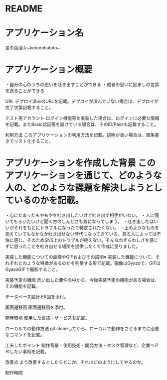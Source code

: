 # README

# アプリケーション名	
言の葉滔々~kotonohatoto~
# アプリケーション概要
・自分の心のうちの思いを吐き出すことができる
・他者の思いに励ましの言葉を送ることができる

URL	デプロイ済みのURLを記載。デプロイが済んでいない場合は、デプロイが完了次第記載すること。

テスト用アカウント	ログイン機能等を実装した場合は、ログインに必要な情報を記載。またBasic認証等を設けている場合は、そのID/Passも記載すること。

利用方法	このアプリケーションの利用方法を記載。説明が長い場合は、箇条書きでリスト化すること。

# アプリケーションを作成した背景	このアプリケーションを通じて、どのような人の、どのような課題を解決しようとしているのかを記載。
・心にたまったもやもやを吐き出したいけど吐き出す相手がいない。
・人に聞いてもらいたいけど聞く方のしんどさも気になってしまう。
・吐き出したはいいがそれをもとにトラブルになったり特定されたくない。
・上のようなものを抱えていてもなかなか吐き出せない時代になってきている。見る人によっては不快に感じ、そのためSNS上のトラブルが絶えない。そんなわずらわしさを感じずに思ったことを吐き出せる場所を提供したくて作成に至りました。

実装した機能についての画像やGIFおよびその説明※	実装した機能について、それぞれどのような特徴があるのかを列挙する形で記載。画像はGyazoで、GIFはGyazoGIFで撮影すること。

実装予定の機能	洗い出した要件の中から、今後実装予定の機能がある場合は、その機能を記載。

データベース設計	ER図を添付。

画面遷移図	画面遷移図を添付。

開発環境	使用した言語・サービスを記載。

ローカルでの動作方法	git cloneしてから、ローカルで動作をさせるまでに必要なコマンドを記載。

工夫したポイント	制作背景・使用技術・開発方法・タスク管理など、企業へＰＲしたい事柄を記載。

改善点	より改善するとしたらどこか、それはどのようにしてやるのか。

制作時間